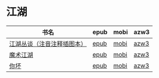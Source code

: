 # 江湖

| 书名 | epub | mobi | azw3 |
| --- | --- | --- | --- |
| [江湖丛谈（注音注释插图本）](http://ct.dalanmei.com/f/31084289-572115598-04d07b) | [epub](http://ct.dalanmei.com/f/31084289-572115598-04d07b) | [mobi](http://ct.dalanmei.com/f/31084289-571705875-79886d) | [azw3](http://ct.dalanmei.com/f/31084289-572138894-f1455f) |
| [魔术江湖](http://ct.dalanmei.com/f/31084289-571737617-6e90fd) | [epub](http://ct.dalanmei.com/f/31084289-571737617-6e90fd) | [mobi](http://ct.dalanmei.com/f/31084289-571603698-9eb1f8) | [azw3](http://ct.dalanmei.com/f/31084289-571916691-86d522) |
| [你坏](http://ct.dalanmei.com/f/31084289-571863594-cf542a) | [epub](http://ct.dalanmei.com/f/31084289-571863594-cf542a) | [mobi](http://ct.dalanmei.com/f/31084289-571551206-bc667e) | [azw3](http://ct.dalanmei.com/f/31084289-572068051-23b90f) |
